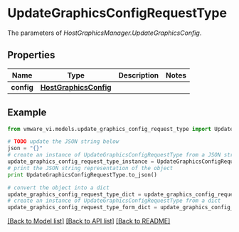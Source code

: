 # UpdateGraphicsConfigRequestType

The parameters of *HostGraphicsManager.UpdateGraphicsConfig*. 

## Properties
Name | Type | Description | Notes
------------ | ------------- | ------------- | -------------
**config** | [**HostGraphicsConfig**](HostGraphicsConfig.md) |  | 

## Example

```python
from vmware_vi.models.update_graphics_config_request_type import UpdateGraphicsConfigRequestType

# TODO update the JSON string below
json = "{}"
# create an instance of UpdateGraphicsConfigRequestType from a JSON string
update_graphics_config_request_type_instance = UpdateGraphicsConfigRequestType.from_json(json)
# print the JSON string representation of the object
print UpdateGraphicsConfigRequestType.to_json()

# convert the object into a dict
update_graphics_config_request_type_dict = update_graphics_config_request_type_instance.to_dict()
# create an instance of UpdateGraphicsConfigRequestType from a dict
update_graphics_config_request_type_form_dict = update_graphics_config_request_type.from_dict(update_graphics_config_request_type_dict)
```
[[Back to Model list]](../README.md#documentation-for-models) [[Back to API list]](../README.md#documentation-for-api-endpoints) [[Back to README]](../README.md)


